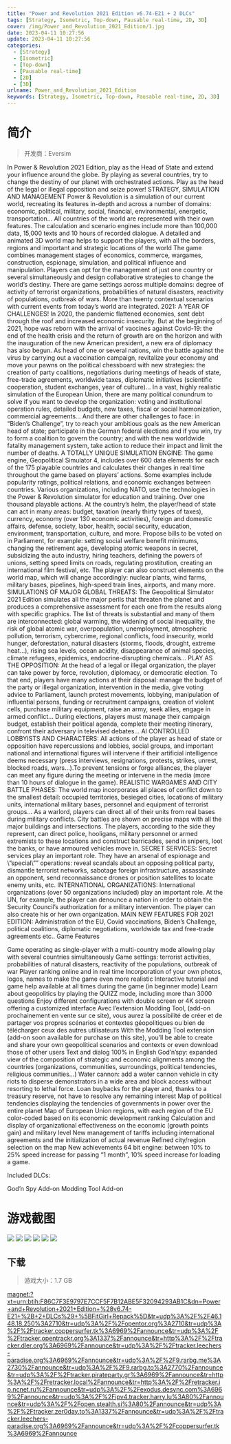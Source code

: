 ```yaml
---
title: "Power and Revolution 2021 Edition v6.74-E21 + 2 DLCs"
tags: [Strategy, Isometric, Top-down, Pausable real-time, 2D, 3D]
cover: /img/Power_and_Revolution_2021_Edition/1.jpg
date: 2023-04-11 10:27:56
update: 2023-04-11 10:27:56
categories: 
  - [Strategy]
  - [Isometric]
  - [Top-down]
  - [Pausable real-time]
  - [2D]
  - [3D]
urlname: Power_and_Revolution_2021_Edition
keywords: [Strategy, Isometric, Top-down, Pausable real-time, 2D, 3D]
---
```

# 简介

> 开发商：Eversim

In Power & Revolution 2021 Edition, play as the Head of State and extend your influence around the globe. By playing as several countries, try to change the destiny of our planet with orchestrated actions. Play as the head of the legal or illegal opposition and seize power!
STRATEGY, SIMULATION AND MANAGEMENT
Power & Revolution is a simulation of our current world, recreating its features in-depth and across a number of domains: economic, political, military, social, financial, environmental, energetic, transportation…
All countries of the world are represented with their own features. The calculation and scenario engines include more than 100,000 data, 15,000 texts and 10 hours of recorded dialogue. A detailed and animated 3D world map helps to support the players, with all the borders, regions and important and strategic locations of the world
The game combines management stages of economics, commerce, wargames, construction, espionage, simulation, and political influence and manipulation.
Players can opt for the management of just one country or several simultaneously and design collaborative strategies to change the world’s destiny. There are game settings across multiple domains: degree of activity of terrorist organizations, probabilities of natural disasters, reactivity of populations, outbreak of wars. More than twenty contextual scenarios with current events from today’s world are integrated.
2021: A YEAR OF CHALLENGES!
In 2020, the pandemic flattened economies, sent debt through the roof and increased economic insecurity. But at the beginning of 2021, hope was reborn with the arrival of vaccines against Covid-19: the end of the health crisis and the return of growth are on the horizon and with the inauguration of the new American president, a new era of diplomacy has also begun.
As head of one or several nations, win the battle against the virus by carrying out a vaccination campaign, revitalize your economy and move your pawns on the political chessboard with new strategies: the creation of party coalitions, negotiations during meetings of heads of state, free-trade agreements, worldwide taxes, diplomatic initiatives (scientific cooperation, student exchanges, year of culture)…
In a vast, highly realistic simulation of the European Union, there are many political conundrum to solve if you want to develop the organization: voting and institutional operation rules, detailed budgets, new taxes, fiscal or social harmonization, commercial agreements…
And there are other challenges to face: in “Biden’s Challenge”, try to reach your ambitious goals as the new American head of state; participate in the German federal elections and if you win, try to form a coalition to govern the country; and with the new worldwide fatality management system, take action to reduce their impact and limit the number of deaths.
A TOTALLY UNIQUE SIMULATION ENGINE:
The game engine, Geopolitical Simulator 4, includes over 600 data elements for each of the 175 playable countries and calculates their changes in real time throughout the game based on players’ actions. Some examples include popularity ratings, political relations, and economic exchanges between countries. Various organizations, including NATO, use the technologies in the Power & Revolution simulator for education and training.
Over one thousand playable actions. At the country’s helm, the player/head of state can act in many areas: budget, taxation (nearly thirty types of taxes), currency, economy (over 130 economic activities), foreign and domestic affairs, defense, society, labor, health, social security, education, environment, transportation, culture, and more.
Propose bills to be voted on in Parliament, for example: setting social welfare benefit minimums, changing the retirement age, developing atomic weapons in secret, subsidizing the auto industry, hiring teachers, defining the powers of unions, setting speed limits on roads, regulating prostitution, creating an international film festival, etc.
The player can also construct elements on the world map, which will change accordingly: nuclear plants, wind farms, military bases, pipelines, high-speed train lines, airports, and many more.
SIMULATIONS OF MAJOR GLOBAL THREATS:
The Geopolitical Simulator 2021 Edition simulates all the major perils that threaten the planet and produces a comprehensive assessment for each one from the results along with specific graphics. The list of threats is substantial and many of them are interconnected: global warming, the widening of social inequality, the risk of global atomic war, overpopulation, unemployment, atmospheric pollution, terrorism, cybercrime, regional conflicts, food insecurity, world hunger, deforestation, natural disasters (storms, floods, drought, extreme heat…), rising sea levels, ocean acidity, disappearance of animal species, climate refugees, epidemics, endocrine-disrupting chemicals…
PLAY AS THE OPPOSITION:
At the head of a legal or illegal organization, the player can take power by force, revolution, diplomacy, or democratic election. To that end, players have many actions at their disposal: manage the budget of the party or illegal organization, intervention in the media, give voting advice to Parliament, launch protest movements, lobbying, manipulation of influential persons, funding or recruitment campaigns, creation of violent cells, purchase military equipment, raise an army, seek allies, engage in armed conflict… During elections, players must manage their campaign budget, establish their political agenda, complete their meeting itinerary, confront their adversary in televised debates…
AI CONTROLLED LOBBYISTS AND CHARACTERS:
All actions of the player as head of state or opposition have repercussions and lobbies, social groups, and important national and international figures will intervene if their artificial intelligence deems necessary (press interviews, resignations, protests, strikes, unrest, blocked roads, wars…).To prevent tensions or forge alliances, the player can meet any figure during the meeting or intervene in the media (more than 10 hours of dialogue in the game).
REALISTIC WARGAMES AND CITY BATTLE PHASES:
The world map incorporates all places of conflict down to the smallest detail: occupied territories, besieged cities, locations of military units, international military bases, personnel and equipment of terrorist groups…
As a warlord, players can direct all of their units from real bases during military conflicts. City battles are shown on precise maps with all the major buildings and intersections. The players, according to the side they represent, can direct police, hooligans, military personnel or armed extremists to these locations and construct barricades, send in snipers, loot the banks, or have armoured vehicles move in.
SECRET SERVICES:
Secret services play an important role. They have an arsenal of espionage and \”special\”” operations: reveal scandals about an opposing political party, dismantle terrorist networks, sabotage foreign infrastructure, assassinate an opponent, send reconnaissance drones or position satellites to locate enemy units, etc.
INTERNATIONAL ORGANIZATIONS:
International organizations (over 50 organizations included) play an important role. At the UN, for example, the player can denounce a nation in order to obtain the Security Council’s authorization for a military intervention. The player can also create his or her own organization.
MAIN NEW FEATURES FOR 2021 EDITION:
Administration of the EU, Covid vaccinations, Biden’s Challenge, political coalitions, diplomatic negotiations, worldwide tax and free-trade agreements etc..
Game Features

Game operating as single-player with a multi-country mode allowing play with several countries simultaneously
Game settings: terrorist activities, probabilities of natural disasters, reactivity of the populations, outbreak of war
Player ranking online and in real time
Incorporation of your own photos, logos, names to make the game even more realistic
Interactive tutorial and game help available at all times during the game (in beginner mode)
Learn about geopolitics by playing the QUIZZ mode, including more than 3000 questions
Enjoy different configurations with double screen or 4K screen offering a customized interface
Avec l’extension Modding Tool, (add-on prochainement en vente sur ce site), vous aurez la possibilité de créer et de partager vos propres scénarios et contextes géopolitiques ou bien de télécharger ceux des autres utilisateurs
With the Modding Tool extension (add-on soon available for purchase on this site), you’ll be able to create and share your own geopolitical scenarios and contexts or even download those of other users
Text and dialog 100% in English
God’n’spy: expanded view of the composition of strategic and economic alignments among the countries (organizations, communities, surroundings, political tendencies, religious communities…)
Water cannon: add a water cannon vehicle in city riots to disperse demonstrators in a wide area and block access without resorting to lethal force.
Loan buybacks for the player and, thanks to a treasury reserve, not have to resolve any remaining interest
Map of political tendencies displaying the tendencies of governments in power over the entire planet
Map of European Union regions, with each region of the EU color-coded based on its economic development ranking
Calculation and display of organizational effectiveness on the economic (growth points gain) and military level
New management of tariffs including international agreements and the initialization of actual revenue
Refined city/region selection on the map
New achievements
64 bit engine: between 10% to 25% speed increase for passing “1 month”, 10% speed increase for loading a game.

Included DLCs:

God’n Spy Add-on
Modding Tool Add-on

# 游戏截图

![](/img/Power_and_Revolution_2021_Edition/2.jpg)
![](/img/Power_and_Revolution_2021_Edition/3.jpg)
![](/img/Power_and_Revolution_2021_Edition/4.jpg)
![](/img/Power_and_Revolution_2021_Edition/5.jpg)
![](/img/Power_and_Revolution_2021_Edition/6.jpg)
![](/img/Power_and_Revolution_2021_Edition/7.jpg)


## 下载

> 游戏大小：1.7 GB

[magnet:?xt=urn:btih:F86C7F3E9797E7CCF5F7B12ABE5F32094293AB1C&amp;dn=Power+and+Revolution+2021+Edition+%28v6.74-E21+%2B+2+DLCs%29+%5BFitGirl+Repack%5D&amp;tr=udp%3A%2F%2F46.148.18.250%3A2710&amp;tr=udp%3A%2F%2Fopentor.org%3A2710&amp;tr=udp%3A%2F%2Ftracker.coppersurfer.tk%3A6969%2Fannounce&amp;tr=udp%3A%2F%2Ftracker.opentrackr.org%3A1337%2Fannounce&amp;tr=http%3A%2F%2Ftracker.dler.org%3A6969%2Fannounce&amp;tr=udp%3A%2F%2Ftracker.leechers-paradise.org%3A6969%2Fannounce&amp;tr=udp%3A%2F%2F9.rarbg.me%3A2730%2Fannounce&amp;tr=udp%3A%2F%2F9.rarbg.to%3A2770%2Fannounce&amp;tr=udp%3A%2F%2Ftracker.pirateparty.gr%3A6969%2Fannounce&amp;tr=http%3A%2F%2Fretracker.local%2Fannounce&amp;tr=http%3A%2F%2Fretracker.ip.ncnet.ru%2Fannounce&amp;tr=udp%3A%2F%2Fexodus.desync.com%3A6969%2Fannounce&amp;tr=udp%3A%2F%2Fipv4.tracker.harry.lu%3A80%2Fannounce&amp;tr=udp%3A%2F%2Fopen.stealth.si%3A80%2Fannounce&amp;tr=udp%3A%2F%2Ftracker.zer0day.to%3A1337%2Fannounce&amp;tr=udp%3A%2F%2Ftracker.leechers-paradise.org%3A6969%2Fannounce&amp;tr=udp%3A%2F%2Fcoppersurfer.tk%3A6969%2Fannounce](magnet:?xt=urn:btih:F86C7F3E9797E7CCF5F7B12ABE5F32094293AB1C&amp;dn=Power+and+Revolution+2021+Edition+%28v6.74-E21+%2B+2+DLCs%29+%5BFitGirl+Repack%5D&amp;tr=udp%3A%2F%2F46.148.18.250%3A2710&amp;tr=udp%3A%2F%2Fopentor.org%3A2710&amp;tr=udp%3A%2F%2Ftracker.coppersurfer.tk%3A6969%2Fannounce&amp;tr=udp%3A%2F%2Ftracker.opentrackr.org%3A1337%2Fannounce&amp;tr=http%3A%2F%2Ftracker.dler.org%3A6969%2Fannounce&amp;tr=udp%3A%2F%2Ftracker.leechers-paradise.org%3A6969%2Fannounce&amp;tr=udp%3A%2F%2F9.rarbg.me%3A2730%2Fannounce&amp;tr=udp%3A%2F%2F9.rarbg.to%3A2770%2Fannounce&amp;tr=udp%3A%2F%2Ftracker.pirateparty.gr%3A6969%2Fannounce&amp;tr=http%3A%2F%2Fretracker.local%2Fannounce&amp;tr=http%3A%2F%2Fretracker.ip.ncnet.ru%2Fannounce&amp;tr=udp%3A%2F%2Fexodus.desync.com%3A6969%2Fannounce&amp;tr=udp%3A%2F%2Fipv4.tracker.harry.lu%3A80%2Fannounce&amp;tr=udp%3A%2F%2Fopen.stealth.si%3A80%2Fannounce&amp;tr=udp%3A%2F%2Ftracker.zer0day.to%3A1337%2Fannounce&amp;tr=udp%3A%2F%2Ftracker.leechers-paradise.org%3A6969%2Fannounce&amp;tr=udp%3A%2F%2Fcoppersurfer.tk%3A6969%2Fannounce)